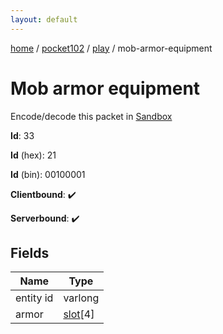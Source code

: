 ```yaml
---
layout: default
---
```


[home](/)  /  [pocket102](/protocol/pocket102)  /  [play](/protocol/pocket102/play)  /  mob-armor-equipment

# Mob armor equipment

Encode/decode this packet in [Sandbox](../../../sandbox/pocket102#Play.MobArmorEquipment)

**Id**: 33

**Id** (hex): 21

**Id** (bin): 00100001

**Clientbound**: ✔️

**Serverbound**: ✔️

## Fields

Name | Type
---|---
entity id | varlong
armor | [slot](/protocol/pocket102/types/slot)[4]
